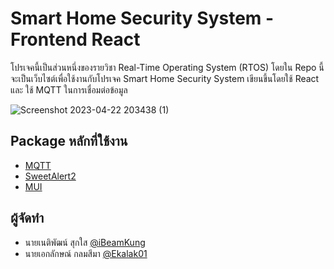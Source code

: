
# Smart Home Security System - Frontend React
โปรเจคนี้เป็นส่วนหนึ่งของรายวิชา Real-Time Operating System (RTOS) โดยใน Repo นี้จะเป็นเว็บไซต์เพื่อใช้งานกับโปรเจค Smart Home Security System เขียนขึ้นโดยใช้ React และ ใช้ MQTT ในการเชื่อมต่อข้อมูล

![Screenshot 2023-04-22 203438 (1)](https://user-images.githubusercontent.com/9079314/233788330-14a6f6f5-798e-489d-bef3-3778f6be6d19.png)

## Package หลักที่ใช้งาน
 - [MQTT](https://www.npmjs.com/package/mqtt)
 - [SweetAlert2](https://www.npmjs.com/package/sweetalert2)
 - [MUI](https://www.npmjs.com/package/@mui/material)


## ผู้จัดทำ

- นายเนติพัฒน์ สุกใส [@iBeamKung](https://github.com/iBeamKung)
- นายเอกลักษณ์ กลมสีมา [@Ekalak01](https://github.com/Ekalak01)
